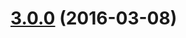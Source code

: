 <a name="3.0.0"></a>
# [3.0.0](https://github.com/fczbkk/event-bridge/compare/v2.1.0...v3.0.0) (2016-03-08)




